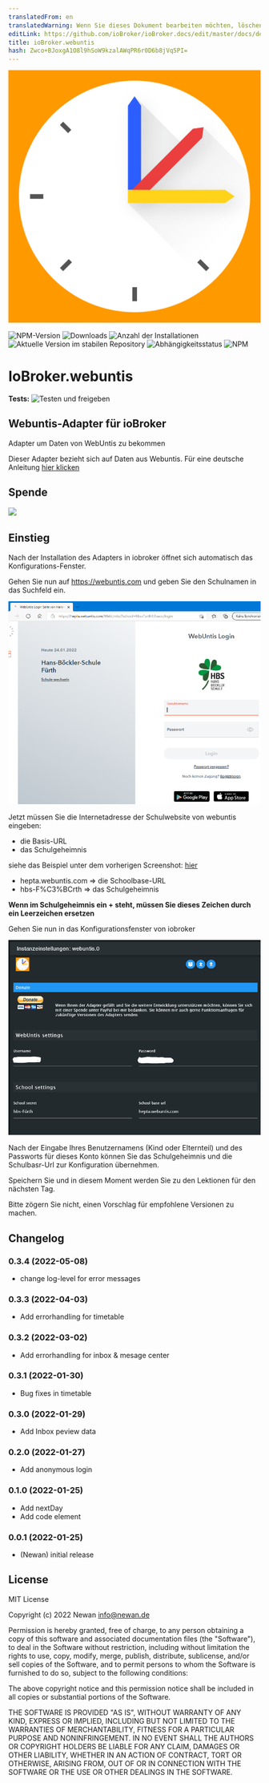 ```yaml
---
translatedFrom: en
translatedWarning: Wenn Sie dieses Dokument bearbeiten möchten, löschen Sie bitte das Feld "translationsFrom". Andernfalls wird dieses Dokument automatisch erneut übersetzt
editLink: https://github.com/ioBroker/ioBroker.docs/edit/master/docs/de/adapterref/iobroker.webuntis/README.md
title: ioBroker.webuntis
hash: Zwco+BJoxgA1O8l9hSoW9kzalAWqPR6r0D6b8jVq5PI=
---
```

![Logo](../../../en/adapterref/iobroker.webuntis/admin/webuntis.png)

![NPM-Version](https://img.shields.io/npm/v/iobroker.webuntis.svg)
![Downloads](https://img.shields.io/npm/dm/iobroker.webuntis.svg)
![Anzahl der Installationen](https://iobroker.live/badges/webuntis-installed.svg)
![Aktuelle Version im stabilen Repository](https://iobroker.live/badges/webuntis-stable.svg)
![Abhängigkeitsstatus](https://img.shields.io/david/Newan/iobroker.webuntis.svg)
![NPM](https://nodei.co/npm/iobroker.webuntis.png?downloads=true)

# IoBroker.webuntis
**Tests:** ![Testen und freigeben](https://github.com/Newan/ioBroker.webuntis/workflows/Test%20and%20Release/badge.svg)

## Webuntis-Adapter für ioBroker
Adapter um Daten von WebUntis zu bekommen

Dieser Adapter bezieht sich auf Daten aus Webuntis.
Für eine deutsche Anleitung [hier klicken](readme/readme.de.md)

## Spende
[![](https://www.paypalobjects.com/de_DE/DE/i/btn/btn_donateCC_LG.gif)](https://www.paypal.com/cgi-bin/webscr?cmd=_s-xclick&hosted_button_id=L55UBQJKJEUJL)

## Einstieg
Nach der Installation des Adapters in iobroker öffnet sich automatisch das Konfigurations-Fenster.

Gehen Sie nun auf https://webuntis.com und geben Sie den Schulnamen in das Suchfeld ein.

![webuntis_start](../../../en/adapterref/iobroker.webuntis/readme/img/webuntis_start.png)

Jetzt müssen Sie die Internetadresse der Schulwebsite von webuntis eingeben:

- die Basis-URL
- das Schulgeheimnis

siehe das Beispiel unter dem vorherigen Screenshot: [hier](https://hepta.webuntis.com/WebUntis/?school=hbs-F%C3%BCrth#/basic/login)

- hepta.webuntis.com => die Schoolbase-URL
- hbs-F%C3%BCrth => das Schulgeheimnis

**Wenn im Schulgeheimnis ein __+__ steht, müssen Sie dieses Zeichen durch ein Leerzeichen ersetzen**

Gehen Sie nun in das Konfigurationsfenster von iobroker

![webuntis_config](../../../en/adapterref/iobroker.webuntis/readme/img/webuntis_config.png)

Nach der Eingabe Ihres Benutzernamens (Kind oder Elternteil) und des Passworts für dieses Konto können Sie das Schulgeheimnis und die Schulbasr-Url zur Konfiguration übernehmen.

Speichern Sie und in diesem Moment werden Sie zu den Lektionen für den nächsten Tag.

Bitte zögern Sie nicht, einen Vorschlag für empfohlene Versionen zu machen.

## Changelog
<!--
    Placeholder for the next version (at the beginning of the line):
    ### **WORK IN PROGRESS**
-->
### 0.3.4 (2022-05-08)
* change log-level for error messages

### 0.3.3 (2022-04-03)
* Add errorhandling for timetable

### 0.3.2 (2022-03-02)
* Add errorhandling for inbox & mesage center

### 0.3.1 (2022-01-30)
* Bug fixes in timetable

### 0.3.0 (2022-01-29)
* Add Inbox peview data

### 0.2.0 (2022-01-27)
* Add anonymous login

### 0.1.0 (2022-01-25)
* Add nextDay
* Add code element

### 0.0.1 (2022-01-25)
* (Newan) initial release

## License
MIT License

Copyright (c) 2022 Newan <info@newan.de>

Permission is hereby granted, free of charge, to any person obtaining a copy
of this software and associated documentation files (the "Software"), to deal
in the Software without restriction, including without limitation the rights
to use, copy, modify, merge, publish, distribute, sublicense, and/or sell
copies of the Software, and to permit persons to whom the Software is
furnished to do so, subject to the following conditions:

The above copyright notice and this permission notice shall be included in all
copies or substantial portions of the Software.

THE SOFTWARE IS PROVIDED "AS IS", WITHOUT WARRANTY OF ANY KIND, EXPRESS OR
IMPLIED, INCLUDING BUT NOT LIMITED TO THE WARRANTIES OF MERCHANTABILITY,
FITNESS FOR A PARTICULAR PURPOSE AND NONINFRINGEMENT. IN NO EVENT SHALL THE
AUTHORS OR COPYRIGHT HOLDERS BE LIABLE FOR ANY CLAIM, DAMAGES OR OTHER
LIABILITY, WHETHER IN AN ACTION OF CONTRACT, TORT OR OTHERWISE, ARISING FROM,
OUT OF OR IN CONNECTION WITH THE SOFTWARE OR THE USE OR OTHER DEALINGS IN THE
SOFTWARE.